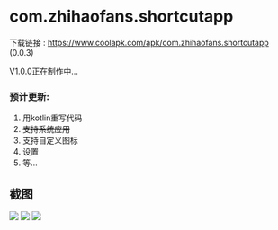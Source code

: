 # com.zhihaofans.shortcutapp

下载链接 : https://www.coolapk.com/apk/com.zhihaofans.shortcutapp (0.0.3)

V1.0.0正在制作中...

### 预计更新:
1. 用kotlin重写代码
2. ~~支持系统应用~~
3. 支持自定义图标
4. 设置
5. 等...


截图
---
![](http://image.coolapk.com/apk_image/2017/0903/Screenshot_1504382406-for-127753-o_1bp22ubf61vth1ku2lt716ij8umt-uid-589091.png.t.jpg)
![](http://image.coolapk.com/apk_image/2017/0903/Screenshot_1504382440-for-127753-o_1bp22ubf61jhm1c69bbe1u0u13bbu-uid-589091.png.t.jpg)
![](http://image.coolapk.com/apk_image/2017/0903/Screenshot_1504382478-for-127753-o_1bp22ubf665e1vtmldof0sj8s-uid-589091.png.t.jpg)
